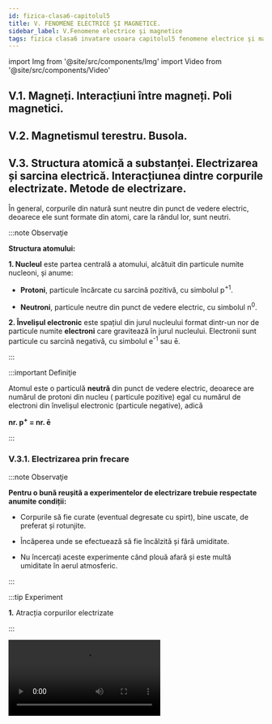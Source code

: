 ```yaml
---
id: fizica-clasa6-capitolul5
title: V. FENOMENE ELECTRICE ŞI MAGNETICE.
sidebar_label: V.Fenomene electrice şi magnetice
tags: fizica clasa6 invatare usoara capitolul5 fenomene electrice şi magnetice
---
```




import Img from '@site/src/components/Img'
import Video from '@site/src/components/Video'


## V.1. Magneți. Interacțiuni între magneți. Poli magnetici.


## V.2. Magnetismul terestru. Busola.


## V.3. Structura atomică a substanței. Electrizarea și sarcina electrică. Interacțiunea dintre corpurile electrizate. Metode de electrizare.


În general, corpurile din natură sunt neutre din punct de vedere electric, deoarece ele sunt formate din atomi, care la rândul lor, sunt neutri.


:::note Observaţie

**Structura atomului:**

**1. Nucleul** este partea centrală a atomului, alcătuit din particule numite nucleoni, și anume:

- **Protoni**, particule încărcate cu sarcină pozitivă,  cu simbolul p<sup>+1</sup>.

- **Neutroni**, particule neutre din punct de vedere electric, cu simbolul n<sup>0</sup>.



**2. Învelișul electronic** este spațiul din jurul nucleului format dintr-un nor de particule numite **electroni** care gravitează în jurul nucleului. Electronii sunt particule cu sarcină negativă, cu simbolul e<sup>-1</sup> sau ē.

:::




:::important Definiţie

Atomul este o particulă **neutră** din punct de vedere electric, deoarece are numărul de  protoni din nucleu ( particule pozitive) egal cu numărul de electroni din învelișul electronic (particule negative), adică 

**nr. p<sup>+</sup> = nr. ē**

:::


### V.3.1. Electrizarea prin frecare


:::note Observaţie

**Pentru o bună reușită a experimentelor de electrizare trebuie respectate anumite condiții:**

- Corpurile să fie curate (eventual degresate cu spirt), bine uscate, de preferat și rotunjite.

- Încăperea unde se efectuează să fie încălzită și fără umiditate.

- Nu încercați aceste experimente când plouă afară și este multă umiditate în aerul atmosferic.

:::



:::tip Experiment

**1.** Atracția corpurilor electrizate

:::

<Video src="https://www.youtube.com/embed/U-JouP0GTJo" />

<br></br>

**Materiale necesare:** baghetă de plastic, bucată de lână, bucățele de hârtie ( sau bobițe de polistiren ), o sticluță cu apă, doză goală de aluminiu, vas cu soluție de detergent de vase, compas.

**Descrierea experimentului (Partea1):** 
- Pune pe masă o grămăjoară de bobițe de polistiren și apropie de ea bagheta. 
- Ce observi ?


:::note Observaţie (Partea1)

Bagheta nu atrage bucățelele mici.

:::



**Descrierea experimentului (Partea2):** 
- Freacă cu bucata de lână un capăt al baghetei, fără să atingi cu mâna porțiunile frecate.
  
- Ce observi ?


:::note Observaţie (Partea2)

După frecare, bagheta atrage bobițele.

:::



**Descrierea experimentului (Partea3):** 
- Apropie un corp electrizat de o doză de aluminiu.
  
- Ce observi ?


:::note Observaţie (Partea3)

Corpul electrizat atrage doza.

:::



**Descrierea experimentului (Partea4):** 
- Pune soluția de detergent de vase într-un vas. 

- Suflă cu un pai ca să formezi un balon de săpun. 

- Apropie un corp electrizat de balonul de săpun.
  
- Ce observi ?


:::note Observaţie (Partea4)

Corpul electrizat atrage balonul de săpun.

:::



**Descrierea experimentului (Partea5):**

- Cu ajutorul unui compas fă un orifiu mic în fundul sticlei cu apă.
 
- Scoate dopul sticlei ca să obții un jet subțire de apă.
 
- Apropie un corp electrizat de jetul de apă.


- Ce observi ?


:::note Observaţie (Partea5)

Corpul electrizat atrage jetul de apă.

:::


**Concluzia experimentului:**

Corpurile electrizate au proprietatea de a atrage corpuri ușoare ( bucățele de hârtie, bobițe de polistriren, doze de aluminiu, baloane de săpun, jet subțire de apă, firele de păr, etc).



:::note Observaţie

**Nu uitați că orice interacțiune are loc prin forțe reciproce. Corpul electrizat atrage cu o forță corpul neutru, dar și corpul neutru atrage cu aceeași forță corpul electrizat, dar în sens opus.**

:::



Prin frecarea a două corpuri , acestea se electrizează și se încarcă cu sarcini electrice , pozitive sau negative.


:::note Observaţie

Se consideră **sarcina electrică pozitivă ( + )**, sarcina cu care se încarcă un corp de sticlă.

Se consideră **sarcina electrică negativă (- )**, sarcina cu care se încarcă un corp de plastic (sau de ebonită).


:::



:::important Definiţie

**Sarcina electrică ( q )**, este o mărime fizică scalară care măsoară starea de electrizare a unui corp.

**Unitatea de măsură în SI:  [q]<sub>SI</sub> =  C(Coulomb).**


:::

:::important Definiţie

Fenomenul prin care un corp se încarcă cu sarcini electrice se numește **electrizare.**

:::



<br></br>
<br></br>


:::tip Experiment

**2.** Electrizarea prin frecare

:::

<Video src="https://www.youtube.com/embed/IT2h4TdDjOk" />

<br></br>

**Materiale necesare:** balon umflat, lavetă, suport.

**Descrierea experimentului:**
 
- Suspendă balonul de un suport.

- Freacă cu laveta balonul, fără să atingi cu mâna porțiunile frecate și apoi lasă-l liber.

- Apropie laveta de balonul suspendat.
 
- Ce observi ?


:::note Observaţie

Cele două corpuri frecate se atrag.

:::



**Concluzia experimentului:**

În urma frecării a două corpuri, unul se încarcă cu sarcini pozitive ( laveta ), celălalt cu sarcini negative ( balonul de cauciuc).





:::important

**Electrizarea corpurilor prin frecare are loc printr-un transfer de electroni de la un corp la altul, astfel :**

**- Corpul care cedează electroni, se va încărca cu sarcini electrice pozitive, deoarece va avea un surplus ( mai mulți ) protoni în nucleele atomilor .**

**- Corpul care primește electroni, se va încărca cu sarcini electrice negative, deoarece va avea un surplus de electoni în învelișurile electronice ale  atomilor.**

:::



:::important

**Interacțiunile  electrostatice sunt de două feluri:**

**1) Atracția** are loc între două corpuri electrizate cu sarcini opuse ( pozitivă cu negativă). Forțele de atracție sunt egale în modul, dar de sens opus.



<Img src="fizica/clasa6/capitolul5/5_3_1_Poza1_Atractia.jpg" />


**2) Respingerea** are loc între două corpuri electrizate cu sarcini de același fel ( pozitivă cu pozitivă sau negativă cu negativă). Forțele de respingere sunt egale în modul, dar de sens opus.


<Img src="fizica/clasa6/capitolul5/5_3_1_Poza2_Respingerea.jpg" />


Interacțiunile dintre două corpuri electrizate **au loc la distanță prin intermediul câmpului electrostatic** din jurul oricărui corp electrizat.


:::



:::tip Experiment

**3.** Interacțiuni electrostatice

:::

<Video src="https://www.youtube.com/embed/wFvLaDAZulU" />

<br></br>

**Materiale necesare:** corp de sticlă ( borcănel), bucată de mătase, un pai de suc,  lână ,ață, suport.

**Descrierea experimentului (Partea1):** 

- Taie paiul în două bucăți.

- Prinde un fir de ață de bucată mică de pai și suspend-o de un suport.

- Freacă cu o mănușă de lână cele două bucățele tăiate din pai, una fiind cea suspendată.

- Apropie paiul electrizat prin frecare de cel suspendat. 

- Ce observi ?


:::note Observaţie (Partea1)

Cele două paie se resping.

:::


**Concluzia experimentului (Partea1) :**

Cele două paie se resping deoarece s-au încărcat cu aceleași sarcini electrice, fiind confecționate din material identic.




**Descrierea experimentului (Partea2):**
 
- Freacă cu bucata de mătase ( hârtie ) partea rotunjită a unui borcănel, fără să atingi cu mâna porțiunile frecate.

- Apropie borcănelul de paiul suspendat.

  
- Ce observi ?


:::note Observaţie (Partea2)

Cele două corpuri se atrag.

:::


**Concluzia experimentului (Partea2):**

Sticla s-a încarcat cu sarcini pozitive , iar paiul de plastic cu sarcini negative  și de aceea s-au atras.



### V.3.2. Electrizarea prin contact. Pendul electrostatic.


:::tip Experiment

**4.** Confecționarea unui electroscop

:::

<Video src="https://www.youtube.com/embed/NLFyC8GAJMI" />

<br></br>

**Materiale necesare:** borcan de sticlă curat și uscat, sârmă de cupru, 2 foițe de aluminiu (e la folia de împachetat), capac de carton, foarfece . 

**Descrierea experimentului:**
 

- Decupează din carton un capac mai mare decât gura borcanului, fă o gaură în capac, astfel încât firul de cupru să trecă prin el.

- Întinde firul astfel încât o parte mai mică să rămână în afara capacului  borcanului, deasupra, și o mare parte va fi în borcan.

- În partea de jos, îndoiți sîrma și puneți pe acest cârlig două foițe de aluminiu.

- Freacă un balon de păr sau lână și apropie-l de capătul de sus al sârmei.

 
- Ce observi ?


:::note Observaţie

Cele două foițe de aluminiu se depărtează una de cealaltă.

:::



**Concluzia experimentului:**

Electroscopul este un dispozitiv care detectează corpurile electrizate.
 
Când electroscopul este neutru, foițele de aluminiu stau una lângă alta.

Când electroscopul este încărcat, foițele se încarcă cu sarcini opuse și de aceea se resping și se îndepărtează. 


<br></br>
<br></br>



:::tip Experiment

**5.** Electrizarea prin contact

:::

<Video src="https://www.youtube.com/embed/uW0EnzcAqPY" />

<br></br>

**Materiale necesare:** baghetă, bucată de lână, electroscop.

**Descrierea experimentului:**

- Freacă bagheta de lână.

- Atinge capătul baghetei de sfera electroscopului.
 
 
- Ce observi ?


:::note Observaţie

Foițele electroscopului se resping, adică se încarcă cu sarcini electrice.

:::



**Concluzia experimentului:**

Sfera electroscopului se va încărca cu același tip de sarcină electrică cu a corpului electrizat prin contact. 


**Mai putem electriza un corp neutru prin contactul ( atingerea ) cu un corp deja electrizat.** 



:::important

**Electrizarea prin contact** are loc prin trecerea electronilor de pe corpul electrizat pe cel neutru, care se va încărca cu același fel de sarcină electrică ca și cel electrizat.

<Img src="fizica/clasa6/capitolul5/5_3_2_Poza1_ElectrizareaPrinContact.jpg" />


:::


<br></br>
<br></br>


### V.3.3. Electrizarea prin influență.


:::tip Experiment

**6.** Electrizarea prin influență (de la distanță)

:::

<Video src="https://www.youtube.com/embed/pqy5_CBU4E0" />

<br></br>

**Materiale necesare:** baghetă de sticlă, bucată de mătase (hârtie) , electroscop.

**Descrierea experimentului:**

- Electrizează prin frecare cu mătase, bagheta de sticlă.

- Apropie, fără să atingi, bagheta de sticlă de sfera electroscopului.
 
 
- Ce observi ?


:::note Observaţie

Foițele electroscopului se resping, arătând că electroscopul s-a încarcat cu sarcini electrice.

:::



**Concluzia experimentului:**

Sfera electroscopului se va încărca cu sarcină electrică opusă corpului electrizat adus în apropiere. Sfera s-a încărcat pozitiv, față de plasticul electrizat negativ. 



:::important

**Electrizarea prin influență (de la distanță)** are loc prin încărcarea unui corp neutru cu sarcină electrică opusă celui electrizat.


<Img src="fizica/clasa6/capitolul5/5_3_3_Poza1_ElectrizareaPrinInfluenta.jpg" />


:::


<br></br>
<br></br>





## V.4. Descărcările electrice din atmosferă: fulgerul și trăsnetul.

:::note Observaţie

De mii de ani și până în prezent a existat frica de fulgere şi trăsnete a omului. Cel mai des, oamenii au atribuit acestor descărcări electrice din natură  mâniei unor divinităţi, care, zice-se, se foloseau de ele pentru a-şi exterioriza stările sufleteşti sau pentru a-i pedepsi pe cei care le-au stârnit.

Marele stăpân al săgeţilor de foc ce cad din cer rămâne **Sfântul Ilie**, aducător de ploaie şi care poate provoca furtuni puternice. 

:::



:::important Definiţie

**Fulgerul** este descărcarea electrică dintre doi nori electrizați și percepută de om ca o lumină.

:::



<Img src="fizica/clasa6/capitolul5/5_4_Poza1_Fulgerul.jpg" />



:::important Definiţie

**Trăsnetul** este descărcarea electrică dintre un nor electrizat și un corp de pe Pământ, perceput de om ca o lumină.

:::


:::note Observaţie

Corpurile înalte sunt mai predispuse trăsnirii, deoarece se încarcă mai ușor, prin influență, de la norii electrizați. 

Norii se electrizează prin frecarea maselor de aer ce conțin picături foarte fine de apă.


:::




<Img src="fizica/clasa6/capitolul5/5_4_Poza2_Trasnetul.jpg" />



:::important Definiţie

**Tunetul** este zgomotul produs în urma unei descărcări electrice.

:::



<Video src="https://www.youtube.com/embed/LBAQ6IyQGHY" />

<br></br>

:::note Observaţie

Sarcinile electrice pot fi generate cu mașina de electrizare Van de Graaff care are doi poli : o sferă metalică goală în interior numită colector de sarcină (care se încarcă pozitiv) și o sferă mai mică plină (care se încarcă negativ).

Colectorul se află pe o bandă de cauciuc trecută peste două role și pusă în mișcare de un motor electric. Două periuțe preiau sarcinile care apar pe banda electrizată prin frecare.


<Img src="fizica/clasa6/capitolul5/5_4_Poza3_MasinaVanDerGraaf.jpg" />

:::




:::note Observaţie

**Benjamin Franklin** (1706 – 1790) a descoperit natura fulgerului și a trăznetului. El a inventat paratrăsnetul care protejează clădirile sau vapoarele de descărcările electrice.

:::


:::important

**Paratrăsnetul** este un conductor de cupru cu vârf, care are proprietatea de a atrage descărcările electrice. Capătul de jos al conductorului se împământează.

:::





:::tip Experiment

**7.** Vântul electrostatic

:::

<Video src="https://www.youtube.com/embed/-LVwaYG1aj4" />

<br></br>

**Materiale necesare:** generatorul electrostatic Van De Graaff, ac magnetic.

:::warning Atenție

Atenție când lucrezi cu mașina Van De Graaff ! Pericol de electrocutare !

::: 

**Descrierea experimentului:**
 
- Pune în funcțiune generatorul și electrizează sferele lui.

- Așază suportul acului magnetic pe colectorul generatorului electrostatic.
 
- Ce observi ?


:::note Observaţie

Acul magnetic începe să se rotească.

:::



**Concluzia experimentului:**

Acul magnetic se rotește deoarece sarcinile electrice se scurg mai ușor prin vârfurile acului, provocând o respingere a acestor puncte și respectiv rotația lor.



<Img src="fizica/clasa6/capitolul5/5_4_Poza4_Paratrasnetul.jpg" />


:::note Observaţie

La ora actuală se mai folosesc paratrăsnete cu circuite electronice integrate, capabile sa transmită în avans o undă ionizată de captare a trăsnetelor (ceea ce prin tija clasică Franklin nu se realizează). 

Aceste dispozitive, cunoscute sub denumirea Paratrăsnete cu Dispozitive de Amorsare, pe scurt şi PDA  au forma eliptică sau ovală şi conţin de regulă un concentrator de energie în partea superioară. 

Paratrăsnetele PDA se montează în vârful unui catarg ca și paratrăsnetele clasice.

<Img src="fizica/clasa6/capitolul5/5_4_Poza5_Paratrasnetul_PDA.jpg" />

:::


:::note Observaţie

Multe dintre morțile provocate de trăsnete apar atunci când victima nu primește asistența medicală de specialitate imediat. 

Deși o mare parte din victimele care sunt trăsnite supraviețuiesc, șansele ca aceștia să rămână fără nicio urmă sunt extrem de mici, deoarece curentul, căldura și unda de șoc pot provoca leziuni extrem de grave care de cele mai multe ori sunt ireversibile. 


:::


:::warning  Atenție

**În timpul furtunilor cu descărcări electrice (fulgere și trăsnete)  trebuie să respectați următoarele reguli împotriva trăsnirii :**

- Adăpostiți-vă în casă sau în mașină (tramvai, troleibuz, vehicul cu caroserie metalică).

- Nu vă apropiați de geamuri.

- Nu vă plimbați cu bicicleta.

- Nu înotați.

- Nu vă adăpostiți sub copaci.  Dacă sunteți în pădure, ieșiți cât mai repede într-o poiană, stați ghemuiți acoperiți de o mantie și nu deschideți umbrela.
 
- Nu vorbiți la telefon.


:::


<br></br>

:::caution Electricitatea statică în viața dezi cu zi

Iarna când  instalațiile de încălzire funcționeaza fără întrerupere, lipsa de umiditate din interioarele caselor noastre vine la pachet cu electricitatea statică și ruda ei cea neplăcută: descărcarea electrostatică.

Ce se întâmplă? Ai remarcat să atunci când de așezi în pat sau tragi o haină pe tine pe întuneric se formează mici scântei la atingerea cu textilul? Anumite haine ți se lipesc în mod neplăcut de piele deși nu ești ud sau te curentezi neplăcut atunci când atingi o altă persoană sau anumite obiecte? Iată ce se întâmplă.

**Cele mai puternice combinații care creează electricitate statică:**

- Pielea uscată și textilele cu conținut mare de poliester. Pielea uscată se încarcă pozitiv iar poliesterul se încarcă puternic negativ. Când cele 2 se întâlnesc apar efecte foarte neplăcute: scântei, pișcături, haine lipite de corp.
- Părul și pieptănul sau peria de plastic. Prin frecare parul se încarcă pozitiv iar plasticul negativ. Firele de păr, fiind încărcate cu același tip de sarcină, se vor respinge și dau o impresie de păr nearanjat.


**Ce pot face pentru a reduce electricitatea statică din casă?**

**1)	Folosește materiale care nu se electrizează ușor, de ex. bumbacul)**

- Aerul și pielea umană, mai ales când sunt foarte uscate, au tendința de a ceda electroni și deci de a se încărca puternic pozitiv. Blana naturală, părul uman și sticla de asemenea, cedează electroni și se încarcă puternic pozitiv. Lâna, mătasea, nylon-ul, plumbul, aluminiul și hârtia se încarcă și ele pozitiv, deși în proporție mai mică.

- Materialele care se încarcă puternic negativ (atrag electroni) sunt teflonul, siliconul, polietilena, poliuretanul, polistirenul. Aurul, platina, cuprul și nichelul, precum și chihlimbarul, se încarcă moderat negativ.

- Materiale care se încarcă foarte puțin electrostatic sau sunt neutre sunt:  pielea naturală, lemnul, bumbacul și otelul.


**2)	Umidifică și purifică aerul:** 

Umiditatea aerului împiedică electricitatea statică să se formeze, deci orice formă de umidificare este bine venită: umidificatorul electric, plantele, apa fierbinte din cadă și chiar fierberea apei pe aragaz. 


**3)	Folosește produse de curățenie cu efect antistatic.**


:::



<br></br>
<br></br>



## V.5. Curent electric. Circuite electrice. Componentele unui circuit. Generatoare electrice.


Suntem în secolul 21 și trăim într-o lume bazată pe tehnologie, care la rândul ei se bazează 24 de ore din 24 de ore pe energie electrică.

Te-ai gândit măcar odată, măcar când ai avut o pană de curent electric, cum ar fi viața ta și a celorlalți fără electricitate ?

Dacă ar avea loc o puternică explozie solară, sistemele de transmitere a curentului electric s-ar avaria.

Consecințele acestei avarieri ar fi:

- Toate orașele ar rămâne în beznă .

- Mijloacele de comunicare nu ar mai funcționa (telefoane, televizoare, calculatoare, radio, etc.)

- Nu am mai avea apă la robinet (fără apă de băut și de spălat).

- În spitale ar fi haos, fără aparatură medicală.

- Transportul ar fi blocat.


Dar să nu devenim prea sceptici și să ne bucurăm de această minunăție a lumii, numită curent electric.



:::important Definiţie

**Curentul electric** este mișcarea ordonată a purtătorilor de sarcină electrică printr-un circuit electric.

:::







:::important Componentele unui circuit electric

**1)	Generatoare electrice (surse electrice)** sunt dispozitive care au rolul de a produce și de a menține curentul electric printr-un circuit.

Clasificarea generatoarelor după felul curentului produs:

- **Generatoare de curent continuu (c.c.)** , care are un singur sens prin circuit: bateria electrică, acumulatori electrici, bateria solară.

- **Generatoare de curent alternativ (c.a.)**, care își schimbă periodic sensul prin circuit : generatorul din cadrul centralelor electrice, dinamul de la bicicletă.

Simboluri pentru surse electrice : 

<Img src="fizica/clasa6/capitolul5/5_5_Poza1_SimboluriPentruSurseElecrice.jpg" />




:::



:::important Componentele unui circuit electric

**2) Aparate electrice (consumatori electrici)** sunt dispozitive care transformă energia electrică ( a curentului electric ) în :



a) lumină, numit **bec electric** cu simbolul:


<Img src="fizica/clasa6/capitolul5/5_5_Poza2_SimbolBec.jpg" />




b) căldură, numit **rezistor electric**, cu simbolul:

<Img src="fizica/clasa6/capitolul5/5_5_Poza3_SimbolRezistor.jpg" />

	

Exemple de aparate care au rezistori:
 
- foen (uscător de păr);

- aerotermă;

- calorifer electric;

- plită electrică;

- filtru de cafea;

- fier de călcat;

- prăjitor de pâine, etc.



c)	energie cinetică (pune ceva în mișcare), numit **motor electric**, cu simbolul:

<Img src="fizica/clasa6/capitolul5/5_5_Poza4_SimbolMotor.jpg" />



Exemple de aparate care au motoare electrice:

- aspirator;

- ventilator;
 
- mașină de spălat;
 
- frigider;
 
- hotă;
 
- aer condiționat;
 
- mixer, etc.


:::



:::important Componentele unui circuit electric

**3) Conductoare de legătură** sunt fire confecționate din aluminiu sau cupru și care leagă componentele circuitului între ele.


<Img src="fizica/clasa6/capitolul5/5_5_Poza5_SimbolFire.jpg" />




:::



:::important Componentele unui circuit electric

**4) Întrerupătoare electrice** care au rolul de a închide și de a deschide circuitul electric. Numai când întrerupătorul este pe poziție închis, trece curentul electric prin circuit.


<Img src="fizica/clasa6/capitolul5/5_5_Poza6_SimbolIntrerupatoare.jpg" />


:::


:::important

Sensul convențional al curentului electric printr-un circuit este de la borna pozitivă a sursei spre borna negativă, prin circuitul exterior (prin consumatori).


<Img src="fizica/clasa6/capitolul5/5_5_Poza7_SensulCurentului.jpg" />


:::






:::note Observaţie

Sensul convenţional al curentului electric este invers sensului deplasării electronilor prin circuit.

Bineînţeles că vă veţi întreba de ce sensul curentului electric stabilit prin convenţie nu corespunde cu sensul real al deplasării electronilor?

Lucrurile stau aşa, deoarece savanţii din secolul al XIX-lea, neştiind de existenţa electronilor, au fixat sensul curentului electric înainte de a-i cunoaşte natura sa.

Curentul electric poate fi _continuu_ (având un singur sens) şi _alternativ_ (schimbându-şi periodic sensul).


:::




:::tip Experiment

**8.** Circuitul electric simplu

:::

<Video src="https://www.youtube.com/embed/9rXjElvlAXE" />

<br></br>

**Materiale necesare:** baterie electrică, bec, motoraș, rezistor (poți folosi o sârmă de fier de la buretele metalic de vase), fire de legătură, întrerupător.


**Descrierea experimentului:**
 
- Leagă în serie (unul după altul) bateria electrică, becul, motorașul, rezistorul, firele de legătură și întrerupătorul.

- Închide întrerupătorul.


- Ce observi ?


:::note Observaţie

La închiderea întrerupătorului, curentul electric trece prin circuit. 

Becul luminează, motorașul învârte elicea și rezistorul dă căldură. 


:::



**Concluzia experimentului:**

Un circuit electric simplu este format din sursă electrică (bateria electrică), fire de legătură, consumatori electrici (becul, motorașul, rezistorul) și întrerupător, toate legate în serie.




**Clasificarea generatoarelor după tipul energiei pe care o transformă în energie electrică:** 

- **Bateriile electrice și acumulatorii** transformă energia chimică în energie electrică:

<Img src="fizica/clasa6/capitolul5/5_5_Poza8_Baterii.jpg" />

 
  - Telefoanele mobile, camerele video, aparatele foto digitale, laptop-urile, etc. funcţionează cu **acumulatoare.**



  
<Img src="fizica/clasa6/capitolul5/5_5_Poza9_Acumulatori.jpg" />


- **Dinamurile și alternatoarele electrice** transformă energia mecanică în energie electrică:

<Img src="fizica/clasa6/capitolul5/5_5_Poza10_DinamSiAlternator.jpg" />


- **Baterii solare (fotocelule)** transformă energia luminii în energie electrică :

<Img src="fizica/clasa6/capitolul5/5_5_Poza11_BateriiSolare.jpg" />


<br></br>


Consumatorii electrici sunt dispozitive care transformă energia electrică ( a curentului electric ) în :

a) lumină, numit **bec electric** 

<Img src="fizica/clasa6/capitolul5/5_5_Poza12_Becuri.jpg" />


b) căldură, numit **rezistor electric**

<Img src="fizica/clasa6/capitolul5/5_5_Poza13_Phoen.jpg" />


<Img src="fizica/clasa6/capitolul5/5_5_Poza14_FierDeCalcat.jpg" />


<Img src="fizica/clasa6/capitolul5/5_5_Poza15_PlitaElectrica.jpg" />


<Img src="fizica/clasa6/capitolul5/5_5_Poza16_PrajitorPaine.jpg" />


<Img src="fizica/clasa6/capitolul5/5_5_Poza17_FiltruCafea.jpg" />



c) energie cinetică (pune ceva în mișcare), numit **motor electric**


<Img src="fizica/clasa6/capitolul5/5_5_Poza18_Aspirator.jpg" />


<Img src="fizica/clasa6/capitolul5/5_5_Poza19_Mixer.jpg" />


<Img src="fizica/clasa6/capitolul5/5_5_Poza20_MasinaSpalat.jpg" />


<Img src="fizica/clasa6/capitolul5/5_5_Poza21_Frigider.jpg" />



<br></br>




## V.6. Conductori și izolatori electrici.



:::tip Experiment

**9.** Conductori și izolatori electrici

:::

<Video src="https://www.youtube.com/embed/D6DwEd43Fhk" />

<br></br>

**Materiale necesare:** baterie electrică, bec, fire de legătură, obiecte din diferite materiale (metale, plastic, grafit, cauciuc, etc.).


**Descrierea experimentului:**
 
- Leagă bateria electrică la bornele beculuicu ajutorul firelor de legătură și lasă două capete libere (nu închide circuitul electric).

- Intercalează, pe rând, obiectele din materiale diferite. Care materiale produc aprinderea becului ?



:::note Observaţie

Numai metalele (aur, cupru, argint, aluminiu, plumb, zinc, fier, etc.) și grafitul (mina de la creion) determină aprinderea becului.

:::



**Concluzia experimentului:**

Metalele și grafitul lasă să treacă curentul electric prin ele și astfel se închide circuitul.


:::important

**Clasificarea materialelor din punct de vedere electric:**

a)	**Conductoare electrice** sunt materiale care permit trecerea curentului electric prin ele. 

**Exemple:**
 
- toate metalele,

- grafitul,

- corpul omenesc,

- pământul, etc.


b)	**Izolatoare electrice** sunt materiale care nu permit trecerea curentului electric prin ele.  

**Exemple:**
 
- ebonita (materialul din care se confecționează soclurile prizelor, întrerupătoarelor, aparatelor electrice),

- plasticul,

- cauciucul,

- sticla,

- porțelanul,

- apa pură,

- aerul uscat, etc.



:::

<br></br>


<Video src="https://www.youtube.com/embed/15pwC_gENCw" />






<br></br>



## V.7. Becul electric. 

:::important Definiție

**Becul electric** este un aparat care transformă curentul electric în lumină.

:::


Efectul electrotermic constă în încălzirea unui conductor la trecerea curentului electric prin el.



Conductoarele electrice se încălzesc diferit la trecerea curentului electric prin ele , astfel :

- Metalele bune conductoare** (exemple : argintul, cuprul, aurul, aluminiul) au o rezistență mică și se încălzesc puțin la trecerea curentului electric prin ele.

- Metalele greu conductoare (exemple : wolframul, nichelina, manganina) au o rezistență mare și se încălzesc mult la trecerea curentului electric prin ele.



Filamentul becului este confecționat dintr-un metal greu conductor (wolfram), care la trecerea curentului electric prin el se încălzește până la incandescență, producând lumină și căldură.



<Img src="fizica/clasa6/capitolul5/5_7_Poza1_ConstructiaBecului.jpg" />




:::note Observație


Aparatele electrice cu rezistor funcționează tot pe baza efectului electrotermic, având rezistorul confecționat dintr-un material greu conductor (nichelină, manganină), care traversat de curent electric se încălzeşte până la incandescență, degajând căldură.



Foenul (uscătorul de păr) conţine pe lângă rezistorul de nichelină spiralat şi un motor electric pentru a evacua aerul cald spre părul ce trebuie uscat.


<Img src="fizica/clasa6/capitolul5/5_7_Poza3_ComponenteleFoen.jpg" />



:::



<br></br>



## V.8. Gruparea becurilor în serie și în paralel. Scurtcircuitul.Tensiunea electrică. Intensitatea curentului electric.


Orice element de circuit (generator electric, bec, rezistor, motor, întrerupător) poate fi legat (grupat ) cu un altul ( de același fel sau diferit ) în două moduri: 

- în serie și 

- în paralel.


În viața de zi cu zi întâlnim grupări mixte de serie cu paralel.

Pentru a înțelege diferența celor două tipuri de grupări trebuie să cunoaștem ce este nodul de circuit ramificat .


:::important Definiție

**Nodul de circuit** reprezintă intersecția și contactul fizic a cel puțin trei conductoare electrice (contacte electrice). 

:::


<br></br>


### V.8.1. Gruparea becurilor în serie și în paralel



:::tip Experiment

**10.** Gruparea în serie  și în paralel a becurilor 

:::

<Video src="https://www.youtube.com/embed/xUfG-mbu5zU" />

<br></br>

**Materiale necesare:** baterie electrică, 3 becuri identice, fire de legătură.


**Descrierea experimentului (Partea 1):**
 
- Leagă un bec la baterie. Observă cât de mult luminează.

- Realizează un montaj, legând unul după altul cele două becuri. Observă cât de mult luminează.

- Realizează un  montaj , legând unul după altul cele trei becuri. Observă cât de mult luminează.

- Deșurubează un bec din soclul lui. 

- Ce observi ?





:::note Observaţie Partea 1

Cu cât legăm mai multe becuri în serie, cu atât ele luminează mai slab.

Dacă un bec se arde, nici celelalte nu mai luminează.


:::




**Descrierea experimentului (Partea 2):**
 
- Realizează un montaj, legând contactele de același fel ale celor două becuri ( contactele centrale legate împreună la o bornă a bateriei, iar contactele laterale legate împreună la cealaltă bornă a bateriei ). Observă cât de mult luminează.

- Realizează un montaj, legând contactele de același fel ale celor trei becuri ( contactele centrale legate împreună la o bornă a bateriei, iar contactele laterale legate împreună la cealaltă bornă a bateriei ). Observă cât de mult luminează.

- Deșurubează un bec. 

- Ce observi ?




:::note Observaţie Partea 2

Cu cât legăm mai multe becuri în paralel, ele luminează normal, ca și cum ar fi singure legate la baterie.

Dacă un bec se arde, celelalte luminează.

:::



:::important

La **legarea în serie** elementele de circuit (becurile) sunt legate unul după celălalt și prin fiecare bec trece același curent. Nu avem niciun nod de circuit.


<Img src="fizica/clasa6/capitolul5/5_8_1_Poza1_LegareInSerieBecuri.jpg" />


Dezavantajele legării în serie  a becurilor :

- Cu cât legăm mai multe becuri în serie, cu atât ele luminează mai slab.

- Dacă un bec se arde, nici celelalte nu mai luminează.


La **legarea în paralel** elementele de circuit (becurile) sunt legate cu aceleași capete împreună și curentul electric de la sursă se ramifică prin fiecare latură pe care se află un bec. Avem cel puțin două noduri de circuit.

<Img src="fizica/clasa6/capitolul5/5_8_1_Poza2_LegareInParalelBecuri.jpg" />


Avantajele legării în paralel  a becurilor :

- Cu cât legăm mai multe becuri în paralel, ele luminează normal, ca și cum ar fi singure legate la baterie.

- Dacă un bec se arde, celelalte luminează.



:::




<br></br>


### V.8.2. Scurtcircuitul.

<Video src="https://www.youtube.com/embed/ZA_lhFrdLKM" />

<br></br>

:::important Definiție

**Scurtcircuitul** se produce când se realizează un contact între două puncte ale unui circuit electric. 

:::



:::important 

**Scurtcircuitul se poate produce la:**

- generator, când legăm cu un fir polii (bornele) acestuia. Sursa electrică se încălzește și se distruge dacă scurtcircuitul durează mai mult,  deoarece sursa trimte prin fir toate sarcinile electrice care conduc la apariția unui curent foarte mare (bateria se descarcă). 

<Img src="fizica/clasa6/capitolul5/5_8_2_Poza1_ScurtCircuitLaSursa.jpg" />

- consumator, când legăm cu un fir bornele acestuia (becul se stinge).

<Img src="fizica/clasa6/capitolul5/5_8_2_Poza2_ScurtCircuitLaConsumator.jpg" />



:::



:::warning Atenție

Marea majoritatea incendiilor sunt datorate scurtcircuitelor produse în instalația electrică a locuințelor. Curenții foarte mari care apar determină supraîncălzirea circuitului electric și producerea incendiilor. 

:::


<Video src="https://www.youtube.com/embed/JVzyO51W5kU" />


Pentru a proteja aparatele electrice împotriva scurcircuitelor, se folosesc siguranțe fuzibile. Acestea se ard când apar curenții foarte mari, se deschide circuitul și nu mai trec acești curenți mari prin aparatele electrice (altfel, s-ar arde aparatul respectiv).


:::warning Atenție

Incendiile electrice nu se sting cu apă , ci cu o pătură uscată sau extinctor cu dioxid de carbon.  

:::


<br></br>

:::tip Experiment

**11.** Efectele scurtcircuitului 

:::

<Video src="https://www.youtube.com/embed/cCB_QLO-6VA" />

<br></br>

**Materiale necesare:** baterie electrică, 3 becuri identice, fire de legătură.


**Descrierea experimentului (Partea 1):**
 
- Leagă cele trei becuri în serie la o baterie.
 
- Leagă cu un fir bornele bateriei timp de 2s.

- Ce observi ?





:::note Observaţie Partea 1

Becurile se sting și bateria se încălzește.  

:::






**Descrierea experimentului (Partea 2):**
 
- Leagă cu un fir bornele unui bec di gruparea serie. 

- Ce observi ?




:::note Observaţie Partea 2

Celelalte becuri luminează mai tare.


:::




**Descrierea experimentului (Partea 3):**
 
- Leagă cele trei becuri în paralel la o baterie. 

- Leagă cu un fir bornele bateriei timp de 2s.
 

- Ce observi ?




:::note Observaţie Partea 3

Becurile se sting și bateria se încălzește.  

:::



**Descrierea experimentului (Partea 4):**
 
- Leagă cu un fir bornele unui bec din gruparea paralel. 
 

- Ce observi ?




:::note Observaţie Partea 4

Becurile se sting .  


:::









